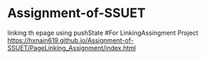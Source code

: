 # Assignment-of-SSUET
linking th epage using pushState
#For LinkingAssingment Project 
https://hxnain619.github.io/Assignment-of-SSUET/PageLinking_Assignment/index.html
